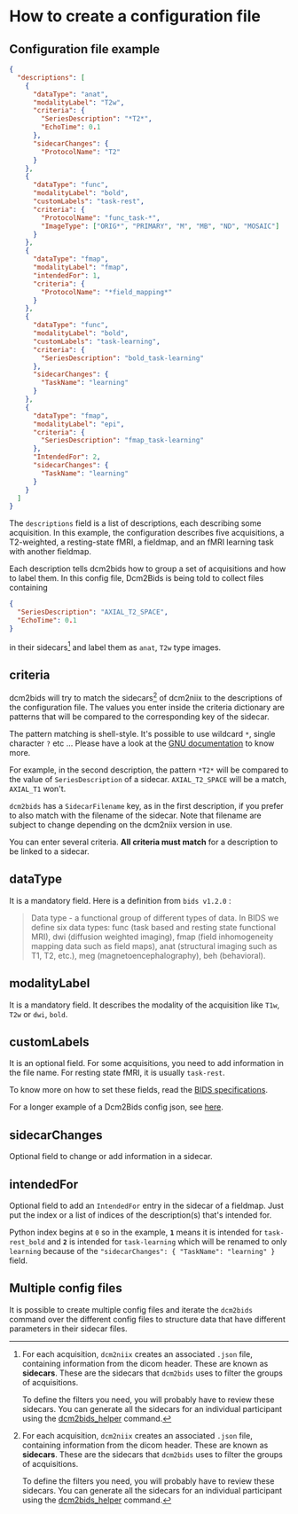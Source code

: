 # How to create a configuration file

## Configuration file example

```json
{
  "descriptions": [
    {
      "dataType": "anat",
      "modalityLabel": "T2w",
      "criteria": {
        "SeriesDescription": "*T2*",
        "EchoTime": 0.1
      },
      "sidecarChanges": {
        "ProtocolName": "T2"
      }
    },
    {
      "dataType": "func",
      "modalityLabel": "bold",
      "customLabels": "task-rest",
      "criteria": {
        "ProtocolName": "func_task-*",
        "ImageType": ["ORIG*", "PRIMARY", "M", "MB", "ND", "MOSAIC"]
      }
    },
    {
      "dataType": "fmap",
      "modalityLabel": "fmap",
      "intendedFor": 1,
      "criteria": {
        "ProtocolName": "*field_mapping*"
      }
    },
    {
      "dataType": "func",
      "modalityLabel": "bold",
      "customLabels": "task-learning",
      "criteria": {
        "SeriesDescription": "bold_task-learning"
      },
      "sidecarChanges": {
        "TaskName": "learning"
      }
    },
    {
      "dataType": "fmap",
      "modalityLabel": "epi",
      "criteria": {
        "SeriesDescription": "fmap_task-learning"
      },
      "IntendedFor": 2,
      "sidecarChanges": {
        "TaskName": "learning"
      }
    }
  ]
}
```

The `descriptions` field is a list of descriptions, each describing some
acquisition. In this example, the configuration describes five acquisitions, a
T2-weighted, a resting-state fMRI, a fieldmap, and an fMRI learning task with
another fieldmap.

Each description tells dcm2bids how to group a set of acquisitions and how to
label them. In this config file, Dcm2Bids is being told to collect files
containing

```json
{
  "SeriesDescription": "AXIAL_T2_SPACE",
  "EchoTime": 0.1
}
```

in their sidecars[^1] and label them as `anat`, `T2w` type images.

## criteria

dcm2bids will try to match the sidecars[^1] of dcm2niix to the descriptions of
the configuration file. The values you enter inside the criteria dictionary are
patterns that will be compared to the corresponding key of the sidecar.

The pattern matching is shell-style. It's possible to use wildcard `*`, single
character `?` etc ... Please have a look at the [GNU documentation][gnu-pattern]
to know more.

For example, in the second description, the pattern `*T2*` will be compared to
the value of `SeriesDescription` of a sidecar. `AXIAL_T2_SPACE` will be a match,
`AXIAL_T1` won't.

`dcm2bids` has a `SidecarFilename` key, as in the first description, if you
prefer to also match with the filename of the sidecar. Note that filename are
subject to change depending on the dcm2niix version in use.

You can enter several criteria. **All criteria must match** for a description to
be linked to a sidecar.

## dataType

It is a mandatory field. Here is a definition from `bids v1.2.0` :

> Data type - a functional group of different types of data. In BIDS we define
> six data types: func (task based and resting state functional MRI), dwi
> (diffusion weighted imaging), fmap (field inhomogeneity mapping data such as
> field maps), anat (structural imaging such as T1, T2, etc.), meg
> (magnetoencephalography), beh (behavioral).

## modalityLabel

It is a mandatory field. It describes the modality of the acquisition like
`T1w`, `T2w` or `dwi`, `bold`.

## customLabels

It is an optional field. For some acquisitions, you need to add information in
the file name. For resting state fMRI, it is usually `task-rest`.

To know more on how to set these fields, read the [BIDS
specifications][bids-spec].

For a longer example of a Dcm2Bids config json, see
[here](https://github.com/unfmontreal/Dcm2Bids/blob/master/example/config.json).

## sidecarChanges

Optional field to change or add information in a sidecar.

## intendedFor

Optional field to add an `IntendedFor` entry in the sidecar of a fieldmap. Just
put the index or a list of indices of the description(s) that's intended for.

Python index begins at `0` so in the example, **`1`** means it is intended for
`task-rest_bold` and **`2`** is intended for `task-learning` which will be
renamed to only `learning` because of the
`"sidecarChanges": { "TaskName": "learning" }` field.

## Multiple config files

It is possible to create multiple config files and iterate the `dcm2bids`
command over the different config files to structure data that have different
parameters in their sidecar files.

[^1]:
    For each acquisition, `dcm2niix` creates an associated `.json` file,
    containing information from the dicom header. These are known as
    **sidecars**. These are the sidecars that `dcm2bids` uses to filter the
    groups of acquisitions.

    To define the filters you need, you will probably have to review these
    sidecars. You can generate all the sidecars for an individual participant
    using the [dcm2bids_helper](./use-main-commands.md#tools) command.

[bids-spec]: https://bids-specification.readthedocs.io/en/stable/
[gnu-pattern]:
  https://www.gnu.org/software/bash/manual/html_node/Pattern-Matching.html
